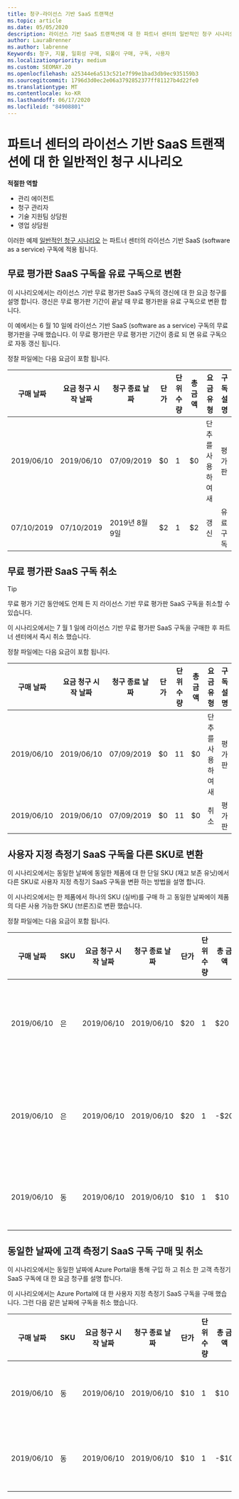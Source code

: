 ```yaml
---
title: 청구-라이선스 기반 SaaS 트랜잭션
ms.topic: article
ms.date: 05/05/2020
description: 라이선스 기반 SaaS 트랜잭션에 대 한 파트너 센터의 일반적인 청구 시나리오에 대해 알아봅니다.
author: LauraBrenner
ms.author: labrenne
Keywords: 청구, 지불, 일회성 구매, 되풀이 구매, 구독, 사용자
ms.localizationpriority: medium
ms.custom: SEOMAY.20
ms.openlocfilehash: a25344e6a513c521e7f99e1bad3db9ec935159b3
ms.sourcegitcommit: 1796d3d0ec2e06a3792852377ff81127b4d22fe0
ms.translationtype: MT
ms.contentlocale: ko-KR
ms.lasthandoff: 06/17/2020
ms.locfileid: "84908801"
---
```

# <a name="common-billing-scenarios-for-license-based-saas-transactions-in-partner-center"></a>파트너 센터의 라이선스 기반 SaaS 트랜잭션에 대 한 일반적인 청구 시나리오

**적절한 역할**

- 관리 에이전트
- 청구 관리자
- 기술 지원팀 상담원
- 영업 상담원


이러한 예제 [일반적인 청구 시나리오](common-billing-scenarios.md) 는 파트너 센터의 라이선스 기반 SaaS (software as a service) 구독에 적용 됩니다.

## <a name="convert-a-free-trial-saas-subscription-to-a-paid-subscription"></a>무료 평가판 SaaS 구독을 유료 구독으로 변환

이 시나리오에서는 라이선스 기반 무료 평가판 SaaS 구독의 갱신에 대 한 요금 청구를 설명 합니다. 갱신은 무료 평가판 기간이 끝날 때 무료 평가판을 유료 구독으로 변환 합니다.

이 예에서는 6 월 10 일에 라이선스 기반 SaaS (software as a service) 구독의 무료 평가판을 구매 했습니다. 이 무료 평가판은 무료 평가판 기간이 종료 되 면 유료 구독으로 자동 갱신 됩니다.

정찰 파일에는 다음 요금이 포함 됩니다.

| 구매 날짜 | 요금 청구 시작 날짜 | 청구 종료 날짜 | 단가 | 단위 수량 | 총 금액 | 요금 유형 | 구독 설명 |
| ------------- | ----------------- | --------------- | ---------- | ------------- | ------------ | ----------- | ----------------- |
| 2019/06/10 | 2019/06/10 | 07/09/2019 | $0 | 1 | $0 | 단추를 사용하여 새 | 평가판 |
| 07/10/2019 | 07/10/2019 | 2019년 8월 9일 | $2 | 1 | $2 | 갱신 | 유료 구독 |

## <a name="cancel-a-free-trial-saas-subscription"></a>무료 평가판 SaaS 구독 취소

> [!TIP]
> 무료 평가 기간 동안에도 언제 든 지 라이선스 기반 무료 평가판 SaaS 구독을 취소할 수 있습니다.

이 시나리오에서는 7 월 1 일에 라이선스 기반 무료 평가판 SaaS 구독을 구매한 후 파트너 센터에서 즉시 취소 했습니다.

정찰 파일에는 다음 요금이 포함 됩니다.

| 구매 날짜 | 요금 청구 시작 날짜 | 청구 종료 날짜 | 단가 | 단위 수량 | 총 금액 | 요금 유형 | 구독 설명 |
| ------------- | ----------------- | --------------- | ---------- | ------------- | ------------ | ----------- | ----------------- |
| 2019/06/10 | 2019/06/10 | 07/09/2019 | $0 | 11 | $0 | 단추를 사용하여 새 | 평가판 |
| 2019/06/10 | 2019/06/10 | 07/09/2019 | $0 | 11 | $0 | 취소 | 평가판 |

## <a name="convert-custom-meter-saas-subscription-to-another-sku"></a>사용자 지정 측정기 SaaS 구독을 다른 SKU로 변환

이 시나리오에서는 동일한 날짜에 동일한 제품에 대 한 단일 SKU (재고 보존 유닛)에서 다른 SKU로 사용자 지정 측정기 SaaS 구독을 변환 하는 방법을 설명 합니다.

이 시나리오에서는 한 제품에서 하나의 SKU (실버)를 구매 하 고 동일한 날짜에이 제품의 다른 사용 가능한 SKU (브론즈)로 변환 했습니다.

정찰 파일에는 다음 요금이 포함 됩니다.

| 구매 날짜 | SKU | 요금 청구 시작 날짜 | 청구 종료 날짜 | 단가 | 단위 수량 | 총 금액 | 요금 유형 | 구독 설명 |
| ------------- | ----------------- | ----------------- | --------------- | ---------- | ------------- | ------------ | ----------- | ----------------- |
| 2019/06/10 | 은 | 2019/06/10 | 2019/06/10 | $20 | 1 | $20 | 단추를 사용하여 새 | 사용자 지정 측정기 SaaS 구독 |
| 2019/06/10 | 은 | 2019/06/10 | 2019/06/10 | $20 | 1 | -$20 | 변환 | 사용자 지정 측정기 SaaS 구독의 비례 재조정 |
| 2019/06/10 | 동 | 2019/06/10 | 2019/06/10 | $10 | 1 | $10 | 변환 | 사용자 지정 측정기 SaaS 구독 |

## <a name="purchase-and-cancel-a-customer-meter-saas-subscription-on-same-date"></a>동일한 날짜에 고객 측정기 SaaS 구독 구매 및 취소

이 시나리오에서는 동일한 날짜에 Azure Portal을 통해 구입 하 고 취소 한 고객 측정기 SaaS 구독에 대 한 요금 청구를 설명 합니다.

이 시나리오에서는 Azure Portal에 대 한 사용자 지정 측정기 SaaS 구독을 구매 했습니다. 그런 다음 같은 날짜에 구독을 취소 했습니다.

| 구매 날짜 | SKU | 요금 청구 시작 날짜 | 청구 종료 날짜 | 단가 | 단위 수량 | 총 금액 | 요금 유형 | 구독 설명 |
| ------------- | ------------- |----------------- | --------------- | ---------- | ------------- | ------------ | ----------- | ----------------- |
| 2019/06/10 | 동 | 2019/06/10 | 2019/06/10 | $10 | 1 | $10 | 단추를 사용하여 새 | 사용자 지정 측정기 SaaS 구독 |
| 2019/06/10 | 동 | 2019/06/10 | 2019/06/10 | $10 | 1 | -$10 | CancelImmediate | 사용자 지정 측정기 SaaS 구독 |
